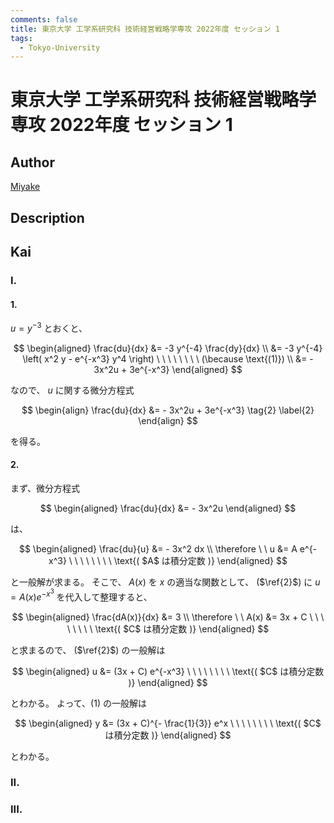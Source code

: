 ```yaml
---
comments: false
title: 東京大学 工学系研究科 技術経営戦略学専攻 2022年度 セッション 1
tags:
  - Tokyo-University
---
```

# 東京大学 工学系研究科 技術経営戦略学専攻 2022年度 セッション 1

## **Author**
[Miyake](https://miyake.github.io/exams/index.html)

## **Description**

## **Kai**
### I.
#### 1.
$u=y^{-3}$ とおくと、

$$
\begin{aligned}
\frac{du}{dx}
&= -3 y^{-4} \frac{dy}{dx}
\\
&= -3 y^{-4} \left( x^2 y - e^{-x^3} y^4 \right)
\ \ \ \ \ \ \ \ (\because \text{(1)})
\\
&= - 3x^2u + 3e^{-x^3}
\end{aligned}
$$

なので、 $u$ に関する微分方程式

$$
\begin{align}
\frac{du}{dx} &= - 3x^2u + 3e^{-x^3}
\tag{2} \label{2}
\end{align}
$$

を得る。

#### 2.
まず、微分方程式

$$
\begin{aligned}
\frac{du}{dx} &= - 3x^2u
\end{aligned}
$$

は、

$$
\begin{aligned}
\frac{du}{u} &= - 3x^2 dx
\\
\therefore \ \ 
u &= A e^{-x^3}
\ \ \ \ \ \ \ \ \text{( $A$ は積分定数 )}
\end{aligned}
$$

と一般解が求まる。
そこで、 $A(x)$ を $x$ の適当な関数として、 ($\ref{2}$) に $u=A(x)e^{-x^3}$ を代入して整理すると、

$$
\begin{aligned}
\frac{dA(x)}{dx} &= 3
\\
\therefore \ \ 
A(x) &= 3x + C
\ \ \ \ \ \ \ \ \text{( $C$ は積分定数 )}
\end{aligned}
$$

と求まるので、 ($\ref{2}$) の一般解は

$$
\begin{aligned}
u &= (3x + C) e^{-x^3}
\ \ \ \ \ \ \ \ \text{( $C$ は積分定数 )}
\end{aligned}
$$

とわかる。
よって、(1) の一般解は

$$
\begin{aligned}
y &= (3x + C)^{- \frac{1}{3}} e^x
\ \ \ \ \ \ \ \ \text{( $C$ は積分定数 )}
\end{aligned}
$$

とわかる。

### II.

### III.
